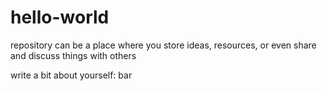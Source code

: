 # hello-world
repository can be a place where you store ideas, resources, or even share and discuss things with others

write a bit about yourself: bar
